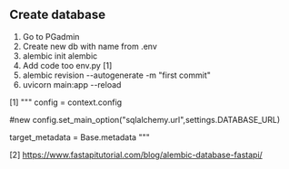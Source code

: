 ## Create database
1) Go to PGadmin
2) Create new db with name from .env
3) alembic init alembic
4) Add code too env.py [1]
5) alembic revision --autogenerate -m "first commit"
6) uvicorn main:app --reload

[1]
"""
config = context.config

#new
config.set_main_option("sqlalchemy.url",settings.DATABASE_URL)

target_metadata = Base.metadata 
"""

[2]
https://www.fastapitutorial.com/blog/alembic-database-fastapi/